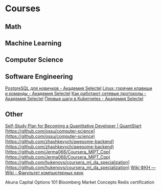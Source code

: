 # Courses

## Math

## Machine Learning
## Computer Science

## Software Engineering

[PostgreSQL для новичков - Академия Selectel](https://selectel.ru/blog/courses/postgresql-for-beginners/)
[Linux: горячие клавиши и команды - Академия Selectel](https://selectel.ru/blog/courses/linux-hotkeys-and-commands/)
[Как работают сетевые протоколы - Академия Selectel](https://selectel.ru/blog/courses/network-protocols/)
[Первые шаги в Kubernetes - Академия Selectel](https://selectel.ru/blog/courses/dive-into-kubernetes/)
## Other

[Self-Study Plan for Becoming a Quantitative Developer | QuantStart](https://www.quantstart.com/articles/Self-Study-Plan-for-Becoming-a-Quantitative-Developer/)
[https://github.com/ossu/computer-science](https://github.com/ossu/computer-science)
[https://github.com/zhashkevych/awesome-backend](https://github.com/zhashkevych/awesome-backend)
[https://github.com/Jerma066/Coursera_MIPT_Cpp](https://github.com/Jerma066/Coursera_MIPT_Cpp)
[https://github.com/hukenovs/coursera_ml_da_specialization](https://github.com/hukenovs/coursera_ml_da_specialization)
[Wiki ФКН — Wiki - Факультет компьютерных наук](http://wiki.cs.hse.ru/%D0%97%D0%B0%D0%B3%D0%BB%D0%B0%D0%B2%D0%BD%D0%B0%D1%8F_%D1%81%D1%82%D1%80%D0%B0%D0%BD%D0%B8%D1%86%D0%B0)


Akuna Capital Options 101
Bloomberg Market Concepts
Redis certification